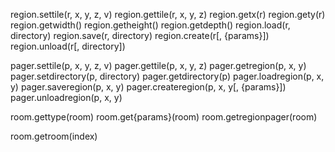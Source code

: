 region.settile(r, x, y, z, v)
region.gettile(r, x, y, z)
region.getx(r)
region.gety(r)
region.getwidth()
region.getheight()
region.getdepth()
region.load(r, directory)
region.save(r, directory)
region.create(r[, {params}])
region.unload(r[, directory])

pager.settile(p, x, y, z, v)
pager.gettile(p, x, y, z)
pager.getregion(p, x, y)
pager.setdirectory(p, directory)
pager.getdirectory(p)
pager.loadregion(p, x, y)
pager.saveregion(p, x, y)
pager.createregion(p, x, y[, {params}])
pager.unloadregion(p, x, y)

room.gettype(room)
room.get{params}(room)
room.getregionpager(room)

room.getroom(index)


